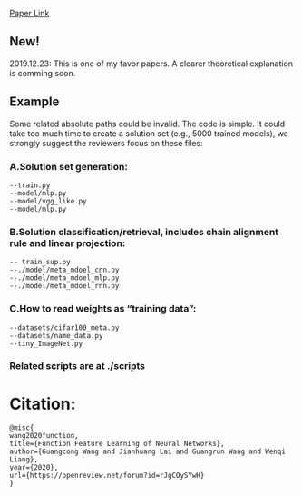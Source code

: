 [Paper Link](https://openreview.net/forum?id=rJgCOySYwH&noteId=rJgCOySYwH&invitationId=ICLR.cc/2020/Conference/Paper1824)
## New!
2019.12.23: This is one of my favor papers. A clearer theoretical explanation is comming soon.









## Example
Some related absolute paths could be invalid. The code is simple. It could take too much time to create a solution set (e.g., 5000 trained models), we strongly suggest the reviewers focus on these files:



### A.Solution set generation:
```
--train.py
--model/mlp.py
--model/vgg_like.py
--model/mlp.py 
```

### B.Solution classification/retrieval, includes chain alignment rule and linear projection:
```
-- train_sup.py
--./model/meta_mdoel_cnn.py
--./model/meta_mdoel_mlp.py
--./model/meta_mdoel_rnn.py
```

### C.How to read weights as “training data”:
```
--datasets/cifar100_meta.py
--datasets/name_data.py
--tiny_ImageNet.py
```

### Related scripts are at ./scripts

# Citation:
```
@misc{
wang2020function,
title={Function Feature Learning of Neural Networks},
author={Guangcong Wang and Jianhuang Lai and Guangrun Wang and Wenqi Liang},
year={2020},
url={https://openreview.net/forum?id=rJgCOySYwH}
}
```
